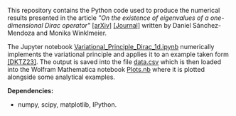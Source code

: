 This repository contains the Python code used to produce the numerical results presented in the article _"On the existence of eigenvalues of a one-dimensional Dirac operator"_ [[arXiv]](https://arxiv.org/abs/2408.12697) [[Journal]](https://link-url-here.org) written by Daniel Sánchez-Mendoza and Monika Winklmeier.

The Jupyter notebook [Variational_Principle_Dirac_1d.ipynb](src/Variational_Principle_Dirac_1d.ipynb) numerically implements the variational principle and applies it to an example taken form [[DKTZ23]](https://arxiv.org/abs/2312.04033). The output is saved into the file [data.csv](src/data.csv) which is then loaded into the Wolfram Mathematica notebook [Plots.nb](src/Plots.nb) where it is plotted alongside some analytical examples.

__Dependencies:__
- numpy, scipy, matplotlib, IPython.
